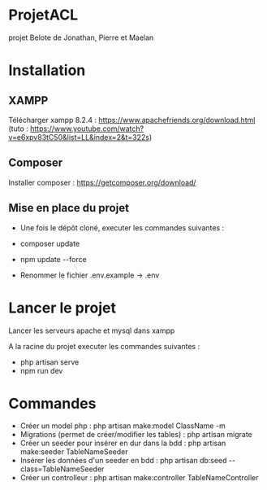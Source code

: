 # ProjetACL
projet Belote de Jonathan, Pierre et Maelan

# Installation

## XAMPP

Télécharger xampp 8.2.4 : https://www.apachefriends.org/download.html
(tuto : https://www.youtube.com/watch?v=e6xpv83tC50&list=LL&index=2&t=322s)

## Composer

Installer composer : https://getcomposer.org/download/

## Mise en place du projet

- Une fois le dépôt cloné, executer les commandes suivantes :
- composer update
- npm update --force

- Renommer le fichier .env.example -> .env

# Lancer le projet

Lancer les serveurs apache et mysql dans xampp

A la racine du projet executer les commandes suivantes :
- php artisan serve
- npm run dev



# Commandes

- Créer un model php : php artisan make:model ClassName -m
- Migrations (permet de créer/modifier les tables) : php artisan migrate
- Créer un seeder pour insérer en dur dans la bdd : php artisan make:seeder TableNameSeeder
- Insérer les données d'un seeder en bdd : php artisan db:seed --class=TableNameSeeder
- Créer un controlleur : php artisan make:controller TableNameController
